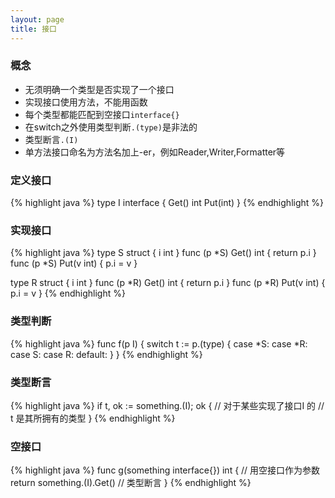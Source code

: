 ```yaml
---
layout: page
title: 接口
---
```


### 概念
<ul>
<li>无须明确一个类型是否实现了一个接口</li>
<li>实现接口使用方法，不能用函数</li>
<li>每个类型都能匹配到空接口<code>interface{}</code></li>
<li>在switch之外使用类型判断<code>.(type)</code>是非法的</li>
<li>类型断言<code>.(I)</code></li>
<li>单方法接口命名为方法名加上-er，例如Reader,Writer,Formatter等</li>
</ul>

### 定义接口
{% highlight java %}
type I interface {
    Get() int
    Put(int)
}
{% endhighlight %}

### 实现接口
{% highlight java %}
type S struct { i int }
func (p *S) Get() int { return p.i }
func (p *S) Put(v int) { p.i = v }

type R struct { i int }
func (p *R) Get() int { return p.i }
func (p *R) Put(v int) { p.i = v }
{% endhighlight %}

### 类型判断
{% highlight java %}
func f(p I) {
    switch t := p.(type) {
        case *S:
        case *R:
        case S:
        case R:
        default:
    }
}
{% endhighlight %}

### 类型断言
{% highlight java %}
if t, ok := something.(I); ok {
    // 对于某些实现了接口I 的
    // t 是其所拥有的类型
}
{% endhighlight %}

### 空接口
{% highlight java %}
func g(something interface{}) int { // 用空接口作为参数
    return something.(I).Get() // 类型断言
}
{% endhighlight %}

